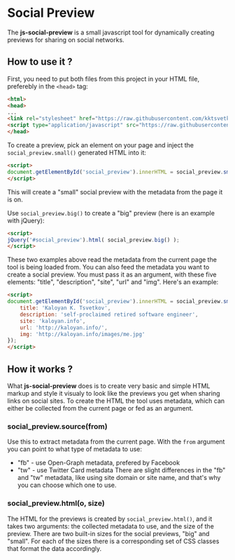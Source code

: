 # Social Preview
The **js-social-preview** is a small javascript tool for dynamically creating previews for sharing on social networks.

## How to use it ?
First, you need to put both files from this project in your HTML file, preferebly in the ``<head>`` tag:
```html
<html>
<head>
...
<link rel="stylesheet" href="https://raw.githubusercontent.com/kktsvetkov/js-social-preview/master/social-preview.css" />
<script type="application/javascript" src="https://raw.githubusercontent.com/kktsvetkov/js-social-preview/master/social-preview.js"></script>
</head>
```

To create a preview, pick an element on your page and inject the ``social_preview.small()`` generated HTML into it:
```html
<script>
document.getElementById('social_preview').innerHTML = social_preview.small();
</script>
```
This will create a "small" social preview with the metadata from the page it is on. 

Use ``social_preview.big()`` to create a "big" preview (here is an example with jQuery):
```html
<script>
jQuery('#social_preview').html( social_preview.big() );
</script>
```
These two examples above read the metadata from the current page the tool is being loaded from. You can also feed the metadata you want to create a social preview. You must pass it as an argument, with these five elements: "title", "description", "site", "url" and "img". Here's an example: 
```html
<script>
document.getElementById('social_preview').innerHTML = social_preview.small({
	title: 'Kaloyan K. Tsvetkov',
	description: 'self-proclaimed retired software engineer',
	site: 'kaloyan.info',
	url: 'http://kaloyan.info/',
	img: 'http://kaloyan.info/images/me.jpg'
});
</script>
```

## How it works ?
What **js-social-preview** does is to create very basic and simple HTML markup and style it visualy to look like the previews you get when sharing links on social sites. To create the HTML the tool uses metadata, which can either be collected from the current page or fed as an argument.

### social_preview.source(from)
Use this to extract metadata from the current page. With the ``from`` argument you can point to what type of metadata to use:
* "fb" - use Open-Graph metadata, prefered by Facebook 
* "tw" - use Twitter Card metadata
There are slight differences in the "fb" and "tw" metadata, like using site domain or site name, and that's why you can choose which one to use.

### social_preview.html(o, size)
The HTML for the previews is created by ``social_preview.html()``, and it takes two arguments: the collected metadata to use, and the size of the preview. There are two built-in sizes for the social previews, "big" and "small". For each of the sizes there is a corresponding set of CSS classes that format the data accordingly.

